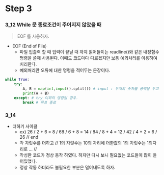 # Step 3



### 3_12  While 문 종료조건이 주어지지 않았을 때

> EOF 를 사용하자.

- EOF (End of File) 
  - 파일 입출력 할 때 입력이 끝날 때 까지 읽어들이는 readline()와 같은 내장함수 명령을 쓸때 사용된다. 이때도 코드마다 다르겠지만 보통 예외처리를 이용하여 처리한다.
  - 예외처리란 오류에 대한 명령을 적어두는 문장이다.

```python
while True:
    try:
        A, B = map(int,input().split()) # input : 두개의 숫자를 공백을 두고 입력받음
        print(A + B)
    except: # try 이외의 명령일 경우.
        break # 루프 종료
```



### 3_14 

>

- 더하기 사이클
  - ex) 26 / 2 + 6 = 8 / 68 / 6 + 8 = 14 / 84 / 8 + 4 = 12 / 42 / 4 + 2 = 6 / 26 // end
  - 각 자릿수를 더하고 //  1의 자릿수는 10의 자리에 더한값의 1의 자릿수는 1의자리로 ... //
  - 작성한 코드가 정상 동작 하였다. 하지만 다시 보니 필요없는 코드들이 많이 들어있었다.
  - 정상 작동 하더라도 불필요한 부분은 덜어내도록 하자.